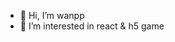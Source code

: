 - 👋 Hi, I’m wanpp
- 👀 I’m interested in react & h5 game

<!---
6653302wy/6653302wy is a ✨ special ✨ repository because its `README.md` (this file) appears on your GitHub profile.
You can click the Preview link to take a look at your changes.
--->
